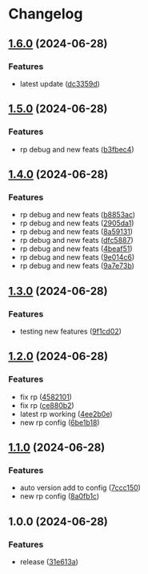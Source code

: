 # Changelog

## [1.6.0](https://github.com/LupuC/elixio_uninstaller/compare/v1.5.0...v1.6.0) (2024-06-28)


### Features

* latest update ([dc3359d](https://github.com/LupuC/elixio_uninstaller/commit/dc3359d6f0308351d0b6dd2eae41d07b604e384b))

## [1.5.0](https://github.com/LupuC/elixio_uninstaller/compare/v1.4.0...v1.5.0) (2024-06-28)


### Features

* rp debug and new feats ([b3fbec4](https://github.com/LupuC/elixio_uninstaller/commit/b3fbec4921da25bf57485417d06413850e6fea9a))

## [1.4.0](https://github.com/LupuC/elixio_uninstaller/compare/v1.3.0...v1.4.0) (2024-06-28)


### Features

* rp debug and new feats ([b8853ac](https://github.com/LupuC/elixio_uninstaller/commit/b8853ac87223fd495dc8e6dcd0b94655a22dd1ea))
* rp debug and new feats ([2905da1](https://github.com/LupuC/elixio_uninstaller/commit/2905da1b6e464012d0590931bd8289d4bb60c803))
* rp debug and new feats ([8a59131](https://github.com/LupuC/elixio_uninstaller/commit/8a59131ffff2c2614ec9e0d79cdedf410cdb2652))
* rp debug and new feats ([dfc5887](https://github.com/LupuC/elixio_uninstaller/commit/dfc5887012c90fb1f49d81501b65ec036d4a8eba))
* rp debug and new feats ([4beaf51](https://github.com/LupuC/elixio_uninstaller/commit/4beaf5185cf4d052a71c4b3acc77924b5b6ebcc2))
* rp debug and new feats ([9e014c6](https://github.com/LupuC/elixio_uninstaller/commit/9e014c6572900ccf82565df2e41ac85d4a31d313))
* rp debug and new feats ([9a7e73b](https://github.com/LupuC/elixio_uninstaller/commit/9a7e73b4b4cb67e73b97c31bc261d5830d453631))

## [1.3.0](https://github.com/LupuC/elixio_uninstaller/compare/v1.2.0...v1.3.0) (2024-06-28)


### Features

* testing new features ([9f1cd02](https://github.com/LupuC/elixio_uninstaller/commit/9f1cd020fcd4049a0f747acb88c8f58412aaa8fc))

## [1.2.0](https://github.com/LupuC/elixio_uninstaller/compare/v1.1.0...v1.2.0) (2024-06-28)


### Features

* fix rp ([4582101](https://github.com/LupuC/elixio_uninstaller/commit/45821014faffc20511af785546d7338d44904c53))
* fix rp ([ce880b2](https://github.com/LupuC/elixio_uninstaller/commit/ce880b2279aa8bccba449de7765a087eca5a6847))
* latest rp working ([4ee2b0e](https://github.com/LupuC/elixio_uninstaller/commit/4ee2b0e406818cec863dddfe4dae3c5fc09a9738))
* new rp config ([6be1b18](https://github.com/LupuC/elixio_uninstaller/commit/6be1b185d1296702541ced0e2a00a5a755b8ad61))

## [1.1.0](https://github.com/LupuC/elixio_uninstaller/compare/v1.0.0...v1.1.0) (2024-06-28)


### Features

* auto version add to config ([7ccc150](https://github.com/LupuC/elixio_uninstaller/commit/7ccc150e958b27ec3a4b92cfff0b2194fd13b08d))
* new rp config ([8a0fb1c](https://github.com/LupuC/elixio_uninstaller/commit/8a0fb1c0f280b23cfc138052a169188fb6efbb77))

## 1.0.0 (2024-06-28)


### Features

* release ([31e613a](https://github.com/LupuC/elixio_uninstaller/commit/31e613a7249aed6281069facf760e0519b6a7082))
